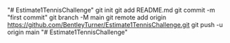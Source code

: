 "# Estimate1TennisChallenge"  git init git add README.md git commit -m "first commit" git branch -M main git remote add origin https://github.com/BentleyTurner/Estimate1TennisChallenge.git git push -u origin main
"# Estimate1TennisChallenge" 
